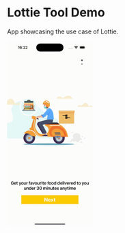 # Lottie Tool Demo

App showcasing the use case of Lottie.

<div>
    <img src="assets/main.gif" width="200" />
</div>



